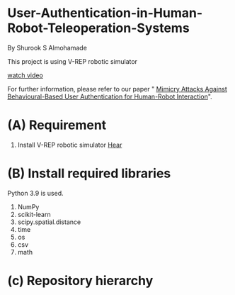 # User-Authentication-in-Human-Robot-Teleoperation-Systems

By Shurook S Almohamade


This project is using V-REP robotic simulator

[watch video](https://youtu.be/XeqCEaZb7o4)

For further information, please refer to our paper " [Mimicry Attacks Against Behavioural-Based User Authentication for Human-Robot Interaction](https://link.springer.com/chapter/10.1007/978-3-030-93747-8_8)".


# (A) Requirement
1. Install V-REP robotic simulator [Hear](https://coppeliarobotics.com/downloads)

# (B) Install required libraries
Python 3.9 is used. 

1. NumPy
2. scikit-learn
3. scipy.spatial.distance 
4. time
5. os
6. csv
7. math

# (c) Repository hierarchy
